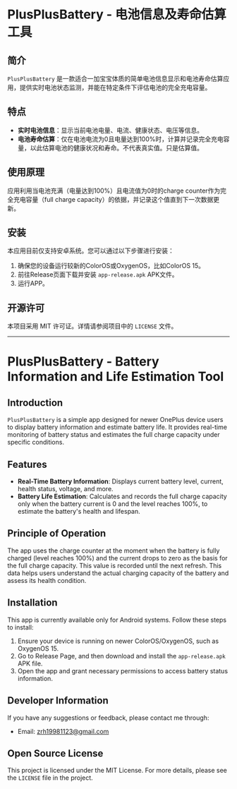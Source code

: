 # PlusPlusBattery - 电池信息及寿命估算工具

## 简介

`PlusPlusBattery` 是一款适合一加宝宝体质的简单电池信息显示和电池寿命估算应用，提供实时电池状态监测，并能在特定条件下评估电池的完全充电容量。

## 特点

- **实时电池信息**：显示当前电池电量、电流、健康状态、电压等信息。
- **电池寿命估算**：仅在电池电流为0且电量达到100%时，计算并记录完全充电容量，以此估算电池的健康状况和寿命。不代表真实值。只是估算值。

## 使用原理

应用利用当电池充满（电量达到100%）且电流值为0时的charge counter作为完全充电容量（full charge capacity）的依据，并记录这个值直到下一次数据更新。

## 安装

本应用目前仅支持安卓系统。您可以通过以下步骤进行安装：

1. 确保您的设备运行较新的ColorOS或OxygenOS，比如ColorOS 15。
2. 前往Release页面下载并安装 `app-release.apk` APK文件。
3. 运行APP。


## 开源许可

本项目采用 MIT 许可证。详情请参阅项目中的 `LICENSE` 文件。

---

# PlusPlusBattery - Battery Information and Life Estimation Tool

## Introduction

`PlusPlusBattery` is a simple app designed for newer OnePlus device users to display battery information and estimate battery life. It provides real-time monitoring of battery status and estimates the full charge capacity under specific conditions.

## Features

- **Real-Time Battery Information**: Displays current battery level, current, health status, voltage, and more.
- **Battery Life Estimation**: Calculates and records the full charge capacity only when the battery current is 0 and the level reaches 100%, to estimate the battery's health and lifespan.

## Principle of Operation

The app uses the charge counter at the moment when the battery is fully charged (level reaches 100%) and the current drops to zero as the basis for the full charge capacity. This value is recorded until the next refresh. This data helps users understand the actual charging capacity of the battery and assess its health condition.

## Installation

This app is currently available only for Android systems. Follow these steps to install:

1. Ensure your device is running on newer ColorOS/OxygenOS, such as OxygenOS 15.
2. Go to Release Page, and then download and install the `app-release.apk` APK file.
3. Open the app and grant necessary permissions to access battery status information.

## Developer Information

If you have any suggestions or feedback, please contact me through:

- Email: [zrh19981123@gmail.com](mailto:zrh19981123@gmail.com)

## Open Source License

This project is licensed under the MIT License. For more details, please see the `LICENSE` file in the project.


